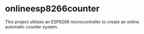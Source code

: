 # onlineesp8266counter
This project utilizes an ESP8266 microcontroller to create an online automatic counter system. 
